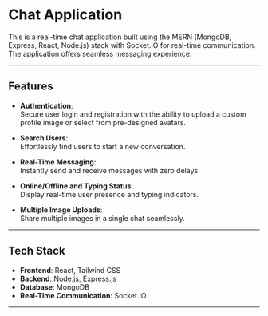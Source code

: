 # **Chat Application**

This is a real-time chat application built using the MERN (MongoDB, Express, React, Node.js) stack with Socket.IO for real-time communication. The application offers seamless messaging experience.

---

## **Features**


- **Authentication**:  
  Secure user login and registration with the ability to upload a custom profile image or select from pre-designed avatars.
  
- **Search Users**:  
  Effortlessly find users to start a new conversation.

- **Real-Time Messaging**:  
  Instantly send and receive messages with zero delays.

- **Online/Offline and Typing Status**:  
  Display real-time user presence and typing indicators.

- **Multiple Image Uploads**:  
  Share multiple images in a single chat seamlessly.

---

## **Tech Stack**

- **Frontend**: React, Tailwind CSS  
- **Backend**: Node.js, Express.js  
- **Database**: MongoDB  
- **Real-Time Communication**: Socket.IO  

---
